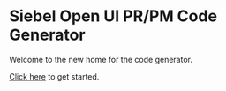 # Siebel Open UI PR/PM Code Generator

Welcome to the new home for the code generator.

[Click here](http://duncanford.github.io/prpm-code-generator) to get started.